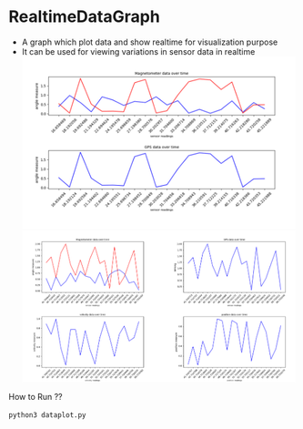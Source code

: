 # RealtimeDataGraph
* A graph which plot data and show realtime for visualization purpose
* It can be used for viewing variations in sensor data in realtime
![view](plotter/images/v1.png)
![view](plotter/images/v2.png)

How to Run ??

```python3 dataplot.py```


